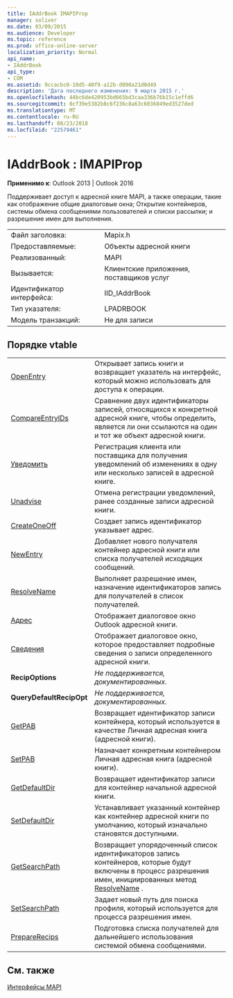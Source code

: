 ```yaml
---
title: IAddrBook IMAPIProp
manager: soliver
ms.date: 03/09/2015
ms.audience: Developer
ms.topic: reference
ms.prod: office-online-server
localization_priority: Normal
api_name:
- IAddrBook
api_type:
- COM
ms.assetid: 9ccacbc0-10d5-40f9-a12b-d090a21d0d49
description: 'Дата последнего изменения: 9 марта 2015 г.'
ms.openlocfilehash: 44bc6de420953bd665bd3caa336b76b15c1effd6
ms.sourcegitcommit: 0cf39e5382b8c6f236c8a63c6036849ed3527ded
ms.translationtype: MT
ms.contentlocale: ru-RU
ms.lasthandoff: 08/23/2018
ms.locfileid: "22579461"
---
```

# <a name="iaddrbook--imapiprop"></a>IAddrBook : IMAPIProp

  
  
**Применимо к**: Outlook 2013 | Outlook 2016 
  
Поддерживает доступ к адресной книге MAPI, а также операции, такие как отображение общие диалоговые окна; Открытие контейнеров, системы обмена сообщениями пользователей и списки рассылки; и разрешение имен для выполнения.
  
|||
|:-----|:-----|
|Файл заголовка:  <br/> |Mapix.h  <br/> |
|Предоставляемые:  <br/> |Объекты адресной книги  <br/> |
|Реализованный:  <br/> |MAPI  <br/> |
|Вызывается:  <br/> |Клиентские приложения, поставщиков услуг  <br/> |
|Идентификатор интерфейса:  <br/> |IID_IAddrBook  <br/> |
|Тип указателя:  <br/> |LPADRBOOK  <br/> |
|Модель транзакций:  <br/> |Не для записи  <br/> |
   
## <a name="vtable-order"></a>Порядке vtable

|||
|:-----|:-----|
|[OpenEntry](iaddrbook-openentry.md) <br/> |Открывает запись книги и возвращает указатель на интерфейс, который можно использовать для доступа к операции.  <br/> |
|[CompareEntryIDs](iaddrbook-compareentryids.md) <br/> |Сравнение двух идентификаторы записей, относящихся к конкретной адресной книге, чтобы определить, является ли они ссылаются на один и тот же объект адресной книги.  <br/> |
|[Уведомить](iaddrbook-advise.md) <br/> |Регистрация клиента или поставщика для получения уведомлений об изменениях в одну или несколько записей в адресной книге.  <br/> |
|[Unadvise](iaddrbook-unadvise.md) <br/> |Отмена регистрации уведомлений, ранее созданные записи адресной книги.  <br/> |
|[CreateOneOff](iaddrbook-createoneoff.md) <br/> |Создает запись идентификатор указывает адрес.  <br/> |
|[NewEntry](iaddrbook-newentry.md) <br/> |Добавляет нового получателя контейнер адресной книги или списка получателей исходящих сообщений.  <br/> |
|[ResolveName](iaddrbook-resolvename.md) <br/> |Выполняет разрешение имен, назначение идентификаторов запись для получателей в список получателей.  <br/> |
|[Адрес](iaddrbook-address.md) <br/> |Отображает диалоговое окно Outlook адресной книги.  <br/> |
|[Сведения](iaddrbook-details.md) <br/> |Отображает диалоговое окно, которое предоставляет подробные сведения о записи определенного адресной книги.  <br/> |
|**RecipOptions** <br/> | *Не поддерживается, документированных.*  <br/> |
|**QueryDefaultRecipOpt** <br/> | *Не поддерживается, документированных.*  <br/> |
|[GetPAB](iaddrbook-getpab.md) <br/> |Возвращает идентификатор записи контейнера, который используется в качестве Личная адресная книга (адресной книги).  <br/> |
|[SetPAB](iaddrbook-setpab.md) <br/> |Назначает конкретным контейнером Личная адресная книга (адресной книги).  <br/> |
|[GetDefaultDir](iaddrbook-getdefaultdir.md) <br/> |Возвращает идентификатор записи для контейнер начальной адресной книги.  <br/> |
|[SetDefaultDir](iaddrbook-setdefaultdir.md) <br/> |Устанавливает указанный контейнер как контейнер адресной книги по умолчанию, который изначально становятся доступными.  <br/> |
|[GetSearchPath](iaddrbook-getsearchpath.md) <br/> |Возвращает упорядоченный список идентификаторов запись контейнеров, которые будут включены в процесс разрешения имен, инициированных метод [ResolveName](iaddrbook-resolvename.md) .  <br/> |
|[SetSearchPath](iaddrbook-setsearchpath.md) <br/> |Задает новый путь для поиска профиля, который используется для процесса разрешения имен.  <br/> |
|[PrepareRecips](iaddrbook-preparerecips.md) <br/> |Подготовка списка получателей для дальнейшего использования системой обмена сообщениями.  <br/> |
   
## <a name="see-also"></a>См. также



[Интерфейсы MAPI](mapi-interfaces.md)

